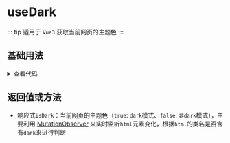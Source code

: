 <script setup>
import dark from './dark.vue'
</script>

# useDark

::: tip 适用于 `Vue3`
获取当前网页的主题色
:::

<!-- <ClientOnly>
  <description description="获取当前网页的主题色" :tagNameList="['Vue3']" />
</ClientOnly> -->

## 基础用法

<ClientOnly>
  <dark />
</ClientOnly>
<details>

<summary>查看代码</summary>

<<< @/hooks/useDark/dark.vue

</details>

## 返回值或方法

- 响应式`isDark`：当前网页的主题色（`true`: `dark`模式、`false`: `非dark`模式），主要利用 [MutationObserver](https://developer.mozilla.org/zh-CN/docs/Web/API/MutationObserver) 来实时监听`html`元素变化，根据`html`的类名是否含有`dark`来进行判断
